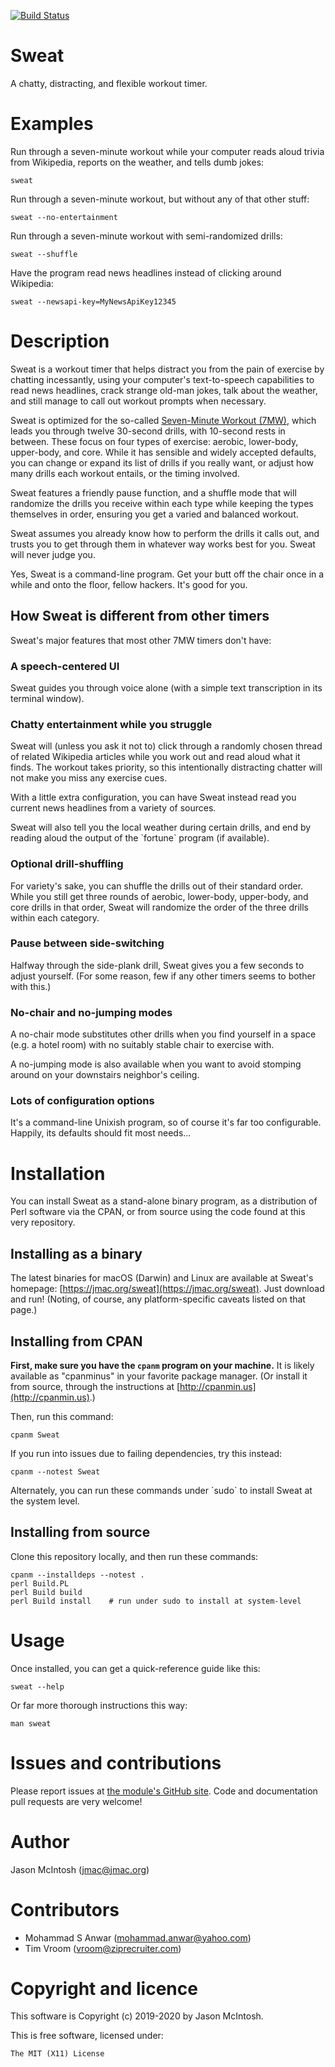 [![Build Status](https://travis-ci.com/jmacdotorg/sweat.svg?branch=master)](https://travis-ci.com/jmacdotorg/sweat)
# Sweat

A chatty, distracting, and flexible workout timer.

# Examples

Run through a seven-minute workout while your computer reads aloud trivia from
Wikipedia, reports on the weather, and tells dumb jokes:

    sweat

Run through a seven-minute workout, but without any of that other stuff:

    sweat --no-entertainment

Run through a seven-minute workout with semi-randomized drills:

    sweat --shuffle

Have the program read news headlines instead of clicking around Wikipedia:

    sweat --newsapi-key=MyNewsApiKey12345

# Description

Sweat is a workout timer that helps distract you from the pain of
exercise by chatting incessantly, using your computer's text-to-speech capabilities to read news headlines, crack
strange old-man jokes, talk about the weather, and still manage to call out
workout prompts when necessary.

Sweat is optimized for the so-called [Seven-Minute Workout (7MW)](https://well.blogs.nytimes.com/2013/05/09/the-scientific-7-minute-workout/), which
leads you through twelve 30-second drills, with 10-second rests in
between. These focus on four types of exercise: aerobic, lower-body,
upper-body, and core. While it has sensible and widely accepted
defaults, you can change or expand its list of drills if you really
want, or adjust how many drills each workout entails, or the timing
involved.

Sweat features a friendly pause function, and a shuffle mode that will
randomize the drills you receive within each type while keeping the types themselves in order,
ensuring you get a varied and balanced workout.

Sweat assumes you already know how to perform the drills it calls out,
and trusts you to get through them in whatever way works best for you.
Sweat will never judge you.

Yes, Sweat is a command-line program. Get your butt off the chair once
in a while and onto the floor, fellow hackers. It's good for you.

## How Sweat is different from other timers

Sweat's major features that most other 7MW timers don't have:

### A speech-centered UI

Sweat guides you through voice alone (with a simple text transcription in its terminal window).

### Chatty entertainment while you struggle

Sweat will (unless you ask it not to) click through a randomly chosen thread of related Wikipedia articles while you work out and read aloud what it finds.
The workout takes priority, so this intentionally distracting chatter will not make you miss any exercise cues.

With a little extra configuration, you can have Sweat instead read you current news headlines from a variety of sources.

Sweat will also tell you the local weather during certain drills, and end by reading aloud the output of the \`fortune\` program (if available).

### Optional drill-shuffling

For variety's sake, you can shuffle the drills out of their standard order. While you still get three rounds of aerobic, lower-body, upper-body, and core drills in that order, Sweat will randomize the order of the three drills within each category.

### Pause between side-switching

Halfway through the side-plank drill, Sweat gives you a few seconds to adjust yourself.
(For some reason, few if any other timers seems to bother with this.)

### No-chair and no-jumping modes

A no-chair mode substitutes other drills when you find yourself in a space (e.g. a hotel room) with no suitably stable chair to exercise with.

A no-jumping mode is also available when you want to avoid stomping around on your downstairs neighbor's ceiling.

### Lots of configuration options

It's a command-line Unixish program, so of course it's far too configurable. Happily, its defaults should fit most needs...

# Installation

You can install Sweat as a stand-alone binary program, as a distribution of Perl software via the CPAN, or from source using the code found at this very repository.

## Installing as a binary

The latest binaries for macOS (Darwin) and Linux are available at Sweat's homepage: [https://jmac.org/sweat](https://jmac.org/sweat). Just download and run! (Noting, of course, any platform-specific caveats listed on that page.)

## Installing from CPAN

**First, make sure you have the `cpanm` program on your machine.** It is likely
available as "cpanminus" in your favorite package manager. (Or install it from
source, through the instructions at [http://cpanmin.us](http://cpanmin.us).)

Then, run this command:

    cpanm Sweat

If you run into issues due to failing dependencies, try this instead:

    cpanm --notest Sweat

Alternately, you can run these commands under \`sudo\` to install Sweat at the system level.

## Installing from source

Clone this repository locally, and then run these commands:

    cpanm --installdeps --notest .
    perl Build.PL
    perl Build build
    perl Build install    # run under sudo to install at system-level

# Usage

Once installed, you can get a quick-reference guide like this:

    sweat --help

Or far more thorough instructions this way:

    man sweat

# Issues and contributions

Please
report issues at [the module's GitHub
site](https://github.com/jmacdotorg/sweat). Code and documentation
pull requests are very welcome!

# Author

Jason McIntosh (jmac@jmac.org)

# Contributors

- Mohammad S Anwar (mohammad.anwar@yahoo.com)
- Tim Vroom (vroom@ziprecruiter.com)

# Copyright and licence

This software is Copyright (c) 2019-2020 by Jason McIntosh.

This is free software, licensed under:

    The MIT (X11) License
